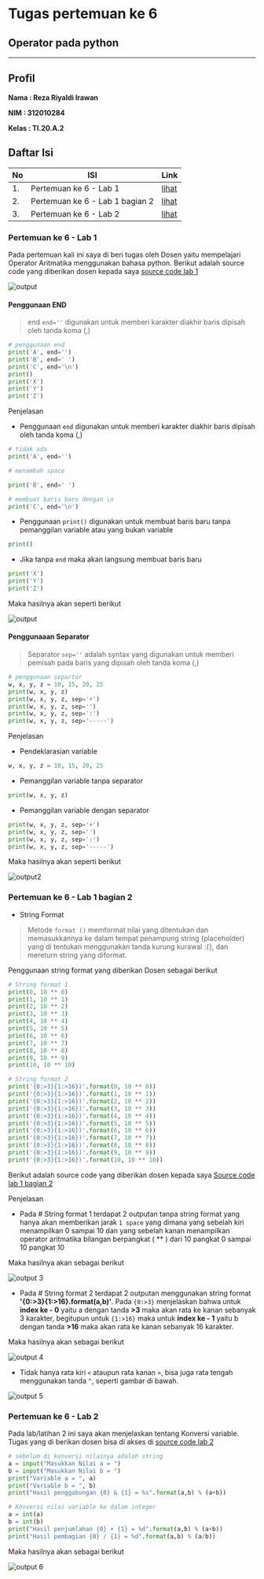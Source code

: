 # Tugas pertemuan ke 6
## Operator pada python
***
## Profil
__Nama : Reza Riyaldi Irawan__

__NIM : 312010284__

__Kelas : TI.20.A.2__

## Daftar Isi
| No | ISI | Link |
| -- | --- | ---- |
| 1. | Pertemuan ke 6 - Lab 1 | [lihat](https://github.com/RezaRiyaldi/projek_praktikum/blob/master/README.md#pertemuan-ke-6---lab-1) |
| 2. | Pertemuan ke 6 - Lab 1 bagian 2 | [lihat](https://github.com/RezaRiyaldi/projek_praktikum/blob/master/README.md#pertemuan-ke-6---lab-1-bagian-2) |
| 3. | Pertemuan ke 6 - Lab 2 | [lihat](https://github.com/RezaRiyaldi/projek_praktikum/blob/master/README.md#pertemuan-ke-6---lab-2) |

### Pertemuan ke 6 - Lab 1
Pada pertemuan kali ini saya di beri tugas oleh Dosen yaitu mempelajari Operator Aritmatika menggunakan bahasa python. Berikut adalah source code yang diberikan dosen kepada saya [source code lab 1](https://github.com/RezaRiyaldi/projek_praktikum/blob/master/tugas6-lab2.py)

![output](https://github.com/RezaRiyaldi/projek_praktikum/blob/master/gambar/gambar%201.PNG)

#### Penggunaan END
> end `end=''` digunakan untuk memberi karakter diakhir baris dipisah oleh tanda koma (,)

```python
# penggunaan end
print('A', end='')
print('B', end=' ')
print('C', end='\n')
print()
print('X')
print('Y')
print('Z')
```

Penjelasan

* Penggunaan `end` digunakan untuk memberi karakter diakhir baris dipisah oleh tanda koma (,)
```python
# tidak ada
print('A', end='')

# menambah space

print('B', end=' ')

# membuat baris baru dengan \n
print('C', end='\n')
```

* Penggunaan `print()` digunakan untuk membuat baris baru tanpa pemanggilan variable atau yang bukan variable
```python
print()
```

* Jika tanpa `end` maka akan langsung membuat baris baru
```python
print('X')
print('Y')
print('Z')
```
Maka hasilnya akan seperti berikut

![output](https://github.com/RezaRiyaldi/projek_praktikum/blob/master/gambar/gambar%203.PNG)

#### Penggunaaan Separator
> Separator  `sep=''` adalah syntax yang digunakan untuk memberi pemisah pada baris yang dipisah oleh tanda koma (,)

```python
# penggunaan separtor
w, x, y, z = 10, 15, 20, 25
print(w, x, y, z)
print(w, x, y, z, sep='+')
print(w, x, y, z, sep='')
print(w, x, y, z, sep=':')
print(w, x, y, z, sep='-----')
```
Penjelasan

* Pendeklarasian variable
```python
w, x, y, z = 10, 15, 20, 25
```

* Pemanggilan variable tanpa separator

```python
print(w, x, y, z)
```
* Pemanggilan variable dengan separator
```python
print(w, x, y, z, sep='+')
print(w, x, y, z, sep='')
print(w, x, y, z, sep=':')
print(w, x, y, z, sep='-----')
```
Maka hasilnya akan seperti berikut

![output2](https://github.com/RezaRiyaldi/projek_praktikum/blob/master/gambar/gambar%204.PNG)

### Pertemuan ke 6 - Lab 1 bagian 2

* String Format

> Metode `format ()` memformat nilai yang ditentukan dan memasukkannya ke dalam tempat penampung string (placeholder) yang di tentukan menggunakan tanda kurung kurawal :{}, dan mereturn string yang diformat.

Penggunaan string format yang diberikan Dosen sebagai berikut

```python
# String format 1
print(0, 10 ** 0)
print(1, 10 ** 1)
print(2, 10 ** 2)
print(3, 10 ** 3)
print(4, 10 ** 4)
print(5, 10 ** 5)
print(6, 10 ** 6)
print(7, 10 ** 7)
print(8, 10 ** 8)
print(9, 10 ** 9)
print(10, 10 ** 10)

# String format 2
print('{0:>3}{1:>16})'.format(0, 10 ** 0))
print('{0:>3}{1:>16})'.format(1, 10 ** 1))
print('{0:>3}{1:>16})'.format(2, 10 ** 2))
print('{0:>3}{1:>16})'.format(3, 10 ** 3))
print('{0:>3}{1:>16})'.format(4, 10 ** 4))
print('{0:>3}{1:>16})'.format(5, 10 ** 5))
print('{0:>3}{1:>16})'.format(6, 10 ** 6))
print('{0:>3}{1:>16})'.format(7, 10 ** 7))
print('{0:>3}{1:>16})'.format(8, 10 ** 8))
print('{0:>3}{1:>16})'.format(9, 10 ** 9))
print('{0:>3}{1:>16})'.format(10, 10 ** 10))
```
Berikut adalah source code yang diberikan dosen kepada saya [Source code lab 1 bagian 2](https://github.com/RezaRiyaldi/projek_praktikum/blob/master/tugas6-lab1-bagian-2.py)

Penjelasan

* Pada # String format 1 terdapat 2 outputan tanpa string format yang hanya akan memberikan jarak `1 space` yang dimana yang sebelah kiri menampilkan 0 sampai 10 dan yang sebelah kanan menampilkan operator aritmatika bilangan berpangkat ( ** ) dari 10 pangkat 0 sampai 10 pangkat 10

Maka hasilnya akan sebagai berikut

![output 3](https://github.com/RezaRiyaldi/projek_praktikum/blob/master/gambar/gambar%206.PNG)

* Pada # String format 2 terdapat 2 outputan menggunakan string format __'{0:>3}{1:>16}.format(a,b)'__. Pada `{0:>3}` menjelaskan bahwa untuk __index ke - 0__ yaitu a dengan tanda __>3__ maka akan rata ke kanan sebanyak 3 karakter, begitupun untuk `{1:>16}` maka untuk __index ke - 1__ yaitu b dengan tanda __>16__ maka akan rata ke kanan sebanyak 16 karakter.

Maka hasilnya akan sebagai berikut

![output 4](https://github.com/RezaRiyaldi/projek_praktikum/blob/master/gambar/gambar%207.PNG)

* Tidak hanya rata kiri `<` ataupun rata kanan `>`, bisa juga rata tengah menggunakan tanda `^`, seperti gambar di bawah.

![output 5](https://github.com/RezaRiyaldi/projek_praktikum/blob/master/gambar/gambar%208.PNG)



### Pertemuan ke 6 - Lab 2
Pada lab/latihan 2 ini saya akan menjelaskan tentang Konversi variable. Tugas yang di berikan dosen bisa di akses di [source code lab 2](https://github.com/RezaRiyaldi/projek_praktikum/blob/master/tugas6-lab2.py)

```python
# sebelum di konversi nilainya adalah string
a = input("Masukkan Nilai a = ")
b = input("Masukkan Nilai b = ")
print("Variable a = ", a)
print("Variable b = ", b)
print("Hasil penggabungan {0} & {1} = %s".format(a,b) % (a+b))

# Konversi nilai variable ke dalam integer
a = int(a)
b = int(b)
print("Hasil penjumlahan {0} + {1} = %d".format(a,b) % (a+b))
print("Hasil pembagian {0} / {1} = %d".format(a,b) % (a/b))
```

Maka hasilnya akan sebagai berikut

![output 6](https://github.com/RezaRiyaldi/projek_praktikum/blob/master/gambar/gambar%209.PNG)
